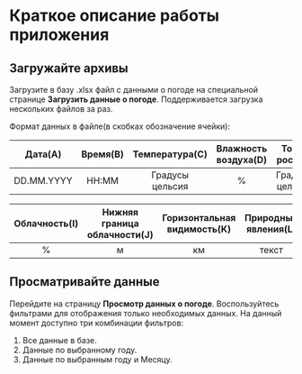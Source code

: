 Краткое описание работы приложения
========================
Загружайте архивы
-------------------------
<p>Загрузите в базу .xlsx файл с данными о погоде на специальной странице <strong>Загрузить данные о погоде</strong>. Поддерживается загрузка нескольких файлов за раз.</p>
<p>Формат данных в файле(в скобках обозначение ячейки): </p>

| Дата(A) | Время(B) | Температура(C) | Влажность воздуха(D) | Точка росы(E) | Давление(F) | Направление ветра(G) | Скорость ветра(H) |
| :---: | :---: | :---: | :---: | :---: | :---: | :---: | :---: |
| DD.MM.YYYY | HH:MM | Градусы цельсия | % | Градусы цельсия | мм. рт. ст. | текст | м/с |

| Облачность(I) | Нижняя граница облачности(J) | Горизонтальная видимость(K) | Природные явления(L)|
| :---: | :---: | :---: | :---: |
| % | м | км | текст |

Просматривайте данные
---------------------
<p>Перейдите на страницу <strong>Просмотр данных о погоде</strong>. Воспользуйтесь фильтрами для отображения только необходимых данных. На данный момент доступно три комбинации фильтров:</p>

1. Все данные в базе.
2. Данные по выбранному году.
3. Данные по выбранным году и Месяцу.
